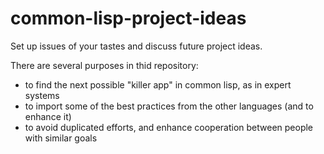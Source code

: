 # common-lisp-project-ideas
Set up issues of your tastes and discuss future project ideas.

There are several purposes in thid repository:

+ to find the next possible "killer app" in common lisp, as in expert systems
+ to import some of the best practices from the other languages (and to enhance it)
+ to avoid duplicated efforts, and enhance cooperation between people with similar goals
